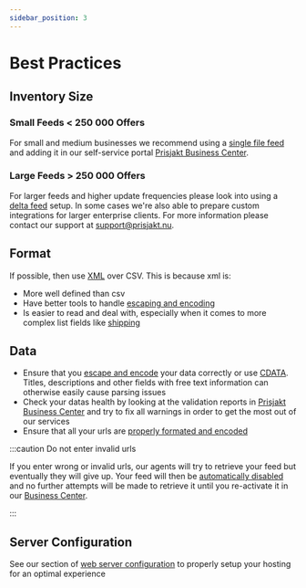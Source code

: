 ```yaml
---
sidebar_position: 3
---
```

# Best Practices

## Inventory Size

### Small Feeds < 250 000 Offers

For small and medium businesses we recommend using a [single file feed](/types-of-feeds/pull/feed.md) and adding it in our self-service portal [Prisjakt Business Center](https://support.prisjakt.nu/sv/collections/3088260-prisjakt-business-center).

### Large Feeds > 250 000 Offers

For larger feeds and higher update frequencies please look into using a [delta feed](/types-of-feeds/pull/delta-feeds.md) setup. In some cases we're also able to prepare custom integrations for larger enterprise clients. For more information please contact our support at support@prisjakt.nu.

## Format

If possible, then use [XML](/types-of-feeds/pull/file-formats/xml.md) over CSV. This is because xml is:

- More well defined than csv
- Have better tools to handle [escaping and encoding](/advanced) 
- Is easier to read and deal with, especially when it comes to more complex list fields like [shipping](/fields/shipping.md)

## Data

- Ensure that you [escape and encode](/advanced) your data correctly or use [CDATA](/types-of-feeds/pull/file-formats/xml.md#use-cdata). Titles, descriptions and other fields with free text information can otherwise easily cause parsing issues
- Check your datas health by looking at the validation reports in [Prisjakt Business Center](https://support.prisjakt.nu/sv/collections/3088260-prisjakt-business-center) and try to fix all warnings in order to get the most out of our services
- Ensure that all your urls are [properly formated and encoded](/advanced/encoding/url-encode.md)

:::caution Do not enter invalid urls

If you enter wrong or invalid urls, our agents will try to retrieve your feed but eventually they will give up. Your feed will then be [automatically disabled](/infrastructure/auto-disabled-feeds) and no further attempts will be made to retrieve it until you re-activate it in our [Business Center](https://support.prisjakt.nu/sv/collections/3088260-prisjakt-business-center).

:::

## Server Configuration

See our section of [web server configuration](/infrastructure/web-server-configuration.md) to properly setup your hosting for an optimal experience